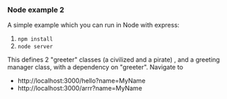 ### Node example 2
A simple example which you can run in Node with express:

1. `npm install`
1. `node server`

This defines 2 "greeter" classes (a civilized and a pirate) , and a greeting manager class, with a dependency on "greeter".
Navigate to 
- http://localhost:3000/hello?name=MyName
- http://localhost:3000/arrr?name=MyName